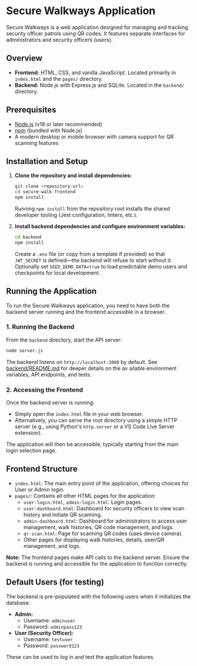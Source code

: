 # Secure Walkways Application

Secure Walkways is a web application designed for managing and tracking security officer patrols using QR codes. It features separate interfaces for administrators and security officers (users).

## Overview

*   **Frontend:** HTML, CSS, and vanilla JavaScript. Located primarily in `index.html` and the `pages/` directory.
*   **Backend:** Node.js with Express.js and SQLite. Located in the `backend/` directory.

## Prerequisites

*   [Node.js](https://nodejs.org/) (v18 or later recommended)
*   [npm](https://www.npmjs.com/) (bundled with Node.js)
*   A modern desktop or mobile browser with camera support for QR scanning features

## Installation and Setup

1.  **Clone the repository and install dependencies:**
    ```bash
    git clone <repository-url>
    cd secure-walk-frontend
    npm install
    ```
    Running `npm install` from the repository root installs the shared developer tooling (Jest configuration, linters, etc.).

2.  **Install backend dependencies and configure environment variables:**
    ```bash
    cd backend
    npm install
    ```
    Create a `.env` file (or copy from a template if provided) so that `JWT_SECRET` is defined—the backend will refuse to start without it. Optionally set `SEED_DEMO_DATA=true` to load predictable demo users and checkpoints for local development.

## Running the Application

To run the Secure Walkways application, you need to have both the backend server running and the frontend accessible in a browser.

### 1. Running the Backend

From the `backend` directory, start the API server:

```bash
node server.js
```

The backend listens on `http://localhost:3000` by default. See [backend/README.md](backend/README.md) for deeper details on the av
ailable environment variables, API endpoints, and tests.

### 2. Accessing the Frontend

Once the backend server is running:

*   Simply open the `index.html` file in your web browser.
*   Alternatively, you can serve the root directory using a simple HTTP server (e.g., using Python's `http.server` or a VS Code Live Server extension).

The application will then be accessible, typically starting from the main login selection page.

## Frontend Structure

*   `index.html`: The main entry point of the application, offering choices for User or Admin login.
*   `pages/`: Contains all other HTML pages for the application:
    *   `user-login.html`, `admin-login.html`: Login pages.
    *   `user-dashboard.html`: Dashboard for security officers to view scan history and initiate QR scanning.
    *   `admin-dashboard.html`: Dashboard for administrators to access user management, walk histories, QR code management, and logs.
    *   `qr-scan.html`: Page for scanning QR codes (uses device camera).
    *   Other pages for displaying walk histories, details, user/QR management, and logs.

**Note:** The frontend pages make API calls to the backend server. Ensure the backend is running and accessible for the application to function correctly.

## Default Users (for testing)

The backend is pre-populated with the following users when it initializes the database:

*   **Admin:**
    *   Username: `adminuser`
    *   Password: `adminpass123`
*   **User (Security Officer):**
    *   Username: `testuser`
    *   Password: `password123`

These can be used to log in and test the application features.
